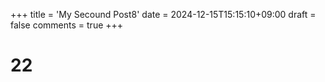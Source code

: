 +++
title = 'My Secound Post8'
date = 2024-12-15T15:15:10+09:00
draft = false
comments = true
+++

# 22
